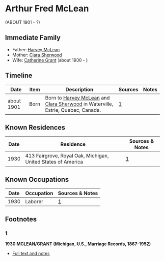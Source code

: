 ﻿---
layout: person
subject_key: i56292410
permalink: /people/i56292410
---

# Arthur Fred McLean
(ABOUT 1901 - ?)

## Immediate Family

* Father: [Harvey McLean](./@70471714@-harvey-mclean-b-d.md)
* Mother: [Clara Sherwood](./@79435398@-clara-sherwood-b-d.md)
* Wife: [Catherine Grant](./@5052852@-catherine-grant-b1900-d.md) (about 1900 - )

## Timeline

Date | Item | Description | Sources | Notes
---|---|---|---|---
about 1901 | Born | Born to [Harvey McLean](./@70471714@-harvey-mclean-b-d.md) and [Clara Sherwood](./@79435398@-clara-sherwood-b-d.md) in Waterville, Estrie, Quebec, Canada. | [1](#1) | 

## Known Residences

Date | Residence | Sources & Notes
---|---|---
1930 | 413 Fairgrove, Royal Oak, Michigan, United States of America | [1](#1)

## Known Occupations

Date | Occupation | Sources & Notes
---|---|---
1930 | Laborer | [1](#1)

## Footnotes

### 1

**1930 MCLEAN/GRANT (Michigan, U.S., Marriage Records, 1867-1952)**

* [Full text and notes](../sources/@60304245@-1930-mclean-grant-michigan,-u.s.,-marriage-records,-1867-1952-.md)

